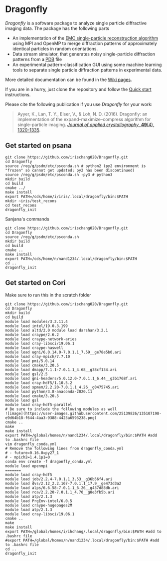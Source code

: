 # Dragonfly

*Dragonfly* is a software package to analyze single particle diffractive imaging data. The package has the following parts

* An implementation of the [EMC single-particle reconstruction algorithm](http://journals.aps.org/pre/abstract/10.1103/PhysRevE.80.026705) using MPI and OpenMP to merge diffraction patterns of approximately identical particles in random orientations.
* Data stream simulator, that generates noisy single-particle diffraction patterns from a [PDB](http://www.rcsb.org/pdb/home/home.do) file
* An experimental pattern-classification GUI using some machine learning tools to separate single particle diffraction patterns in experimental data.

More detailed documentation can be found in the [Wiki pages](https://github.com/duaneloh/Dragonfly/wiki).

If you are in a hurry, just clone the repository and follow the [Quick start](https://github.com/duaneloh/Dragonfly/wiki/Quick-start-with-simulations) instructions.

Please cite the following publication if you use *Dragonfly* for your work:
> Ayyer, K., Lan, T. Y., Elser, V., & Loh, N. D. (2016). Dragonfly: an implementation of the expand–maximize–compress algorithm for single-particle imaging. [*Journal of applied crystallography*, **49**(4), 1320-1335](https://doi.org/10.1107/S1600576716008165).

## Get started on psana
```
git clone https://github.com/irischang020/Dragonfly.git
cd Dragonfly
source /reg/g/psdm/etc/psconda.sh # python2 (py2 environment is "frozen" so cannot get updated; py2 has been discontinued)
source /reg/g/psdm/etc/psconda.sh -py3 # python3
mkdir build
cd build
cmake ../
make install
export PATH=/cds/home/i/iris/.local/dragonfly/bin:$PATH
mkdir ~iris/test_recons
cd test_recons
dragonfly_init
```

Sanjana's commands
```
git clone https://github.com/irischang020/Dragonfly.git
cd Dragonfly
source /reg/g/psdm/etc/psconda.sh 
mkdir build
cd build
cmake ..
make install
export PATH=/cds/home/n/nand1234/.local/dragonfly/bin:$PATH
cd ..
dragonfly_init
```

## Get started on Cori
Make sure to run this in the scratch folder
```
git clone https://github.com/irischang020/Dragonfly.git
cd Dragonfly
mkdir build
cd build
module load modules/3.2.11.4
module load intel/19.0.3.199
module load altd/2.0 module load darshan/3.2.1
module load craype/2.6.2 
module load craype-network-aries
module load cray-libsci/19.06.1
module load craype-haswell
module load ugni/6.0.14.0-7.0.1.1_7.59__ge78e5b0.ari         
module load cray-mpich/7.7.10
module load pmi/5.0.14
module load cmake/3.20.5
module load dmapp/7.1.1-7.0.1.1_4.68__g38cf134.ari           
module load gsl/2.5
module load gni-headers/5.0.12.0-7.0.1.1_6.44__g3b1768f.ari  
module load cray-hdf5/1.10.5.2
module load xpmem/2.2.20-7.0.1.1_4.26__g0475745.ari
module load python/3.8-anaconda-2020.11
module load cmake/3.20.5
module load gsl
module load cray-hdf5-parallel
# Be sure to include the following modules as well
![image](https://user-images.githubusercontent.com/25139826/135107198-e9d64b18-f644-4aa3-9388-4423a6593238.png)
cmake ..
make
make install
export PATH=/global/homes/n/nand1234/.local/dragonfly/bin:$PATH #add to .bashrc file
vim dragonfly_conda.yml
# Remove the following lines from dragonfly_conda.yml
# - future=0.16.0=py27_1
# - mpich2=1.4.1p1=0
conda env create -f dragonfly_conda.yml
module load openmpi
=======
module load cray-hdf5
module load job/2.2.4-7.0.1.1_3.53__g36b56f4.ari
module load dvs/2.12_2.2.167-7.0.1.1_17.9__ge473d3a2
module load alps/6.6.58-7.0.1.1_6.26__g437d88db.ari
module load rca/2.2.20-7.0.1.1_4.70__g8e3fb5b.ari
module load atp/2.1.3
module load PrgEnv-intel/6.0.5
module load craype-hugepages2M
module load atp/2.1.3
module load cray-libsci/19.06.1 
cmake ..
make
make install
export PATH=/global/homes/i/ihchang/.local/dragonfly/bin:$PATH #add to .bashrc file
#export PATH=/global/homes/n/nand1234/.local/dragonfly/bin:$PATH #add to .bashrc file
cd ..
dragonfly_init
```
